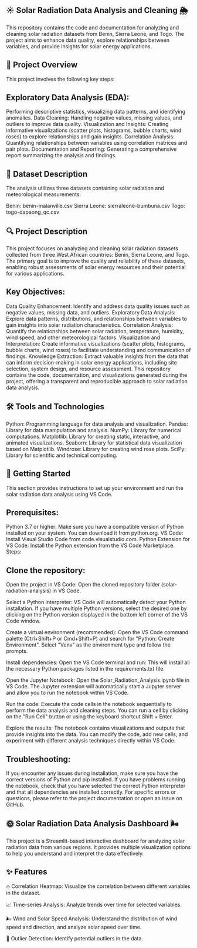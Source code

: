 ## ☀️ Solar Radiation Data Analysis and Cleaning 🌦️
This repository contains the code and documentation for analyzing and cleaning solar radiation datasets from Benin, Sierra Leone, and Togo. The project aims to enhance data quality, explore relationships between variables, and provide insights for solar energy applications.

## 🚀 Project Overview
This project involves the following key steps:

## Exploratory Data Analysis (EDA):
Performing descriptive statistics, visualizing data patterns, and identifying anomalies.
Data Cleaning: Handling negative values, missing values, and outliers to improve data quality.
Visualization and Insights: Creating informative visualizations (scatter plots, histograms, bubble charts, wind roses) to explore relationships and gain insights.
Correlation Analysis: Quantifying relationships between variables using correlation matrices and pair plots.
Documentation and Reporting: Generating a comprehensive report summarizing the analysis and findings.
## 📂 Dataset Description
The analysis utilizes three datasets containing solar radiation and meteorological measurements:

Benin: benin-malanville.csv
Sierra Leone: sierraleone-bumbuna.csv
Togo: togo-dapaong_qc.csv
## 🔍 Project Description
This project focuses on analyzing and cleaning solar radiation datasets collected from three West African countries: Benin, Sierra Leone, and Togo. The primary goal is to improve the quality and reliability of these datasets, enabling robust assessments of solar energy resources and their potential for various applications.

## Key Objectives:

Data Quality Enhancement: Identify and address data quality issues such as negative values, missing data, and outliers.
Exploratory Data Analysis: Explore data patterns, distributions, and relationships between variables to gain insights into solar radiation characteristics.
Correlation Analysis: Quantify the relationships between solar radiation, temperature, humidity, wind speed, and other meteorological factors.
Visualization and Interpretation: Create informative visualizations (scatter plots, histograms, bubble charts, wind roses) to facilitate understanding and communication of findings.
Knowledge Extraction: Extract valuable insights from the data that can inform decision-making in solar energy applications, including site selection, system design, and resource assessment.
This repository contains the code, documentation, and visualizations generated during the project, offering a transparent and reproducible approach to solar radiation data analysis.

## 🛠️ Tools and Technologies
Python: Programming language for data analysis and visualization.
Pandas: Library for data manipulation and analysis.
NumPy: Library for numerical computations.
Matplotlib: Library for creating static, interactive, and animated visualizations.
Seaborn: Library for statistical data visualization based on Matplotlib.
Windrose: Library for creating wind rose plots.
SciPy: Library for scientific and technical computing.
## 🚀 Getting Started
This section provides instructions to set up your environment and run the solar radiation data analysis using VS Code.

## Prerequisites:

Python 3.7 or higher: Make sure you have a compatible version of Python installed on your system. You can download it from python.org.
VS Code: Install Visual Studio Code from code.visualstudio.com.
Python Extension for VS Code: Install the Python extension from the VS Code Marketplace.
Steps:

## Clone the repository:

Open the project in VS Code: Open the cloned repository folder (solar-radiation-analysis) in VS Code.

Select a Python interpreter: VS Code will automatically detect your Python installation. If you have multiple Python versions, select the desired one by clicking on the Python version displayed in the bottom left corner of the VS Code window.

Create a virtual environment (recommended): Open the VS Code command palette (Ctrl+Shift+P or Cmd+Shift+P) and search for "Python: Create Environment". Select "Venv" as the environment type and follow the prompts.

Install dependencies: Open the VS Code terminal and run: This will install all the necessary Python packages listed in the requirements.txt file.

Open the Jupyter Notebook: Open the Solar_Radiation_Analysis.ipynb file in VS Code. The Jupyter extension will automatically start a Jupyter server and allow you to run the notebook within VS Code.

Run the code: Execute the code cells in the notebook sequentially to perform the data analysis and cleaning steps. You can run a cell by clicking on the "Run Cell" button or using the keyboard shortcut Shift + Enter.

Explore the results: The notebook contains visualizations and outputs that provide insights into the data. You can modify the code, add new cells, and experiment with different analysis techniques directly within VS Code.

## Troubleshooting:

If you encounter any issues during installation, make sure you have the correct versions of Python and pip installed.
If you have problems running the notebook, check that you have selected the correct Python interpreter and that all dependencies are installed correctly.
For specific errors or questions, please refer to the project documentation or open an issue on GitHub.

## 🌞 Solar Radiation Data Analysis Dashboard 🌬️
This project is a Streamlit-based interactive dashboard for analyzing solar radiation data from various regions. It provides multiple visualization options to help you understand and interpret the data effectively.

## ✨ Features 

🔥 Correlation Heatmap: Visualize the correlation between different variables in the dataset. 

📈 Time-series Analysis: Analyze trends over time for selected variables.

🌬️ Wind and Solar Speed Analysis: Understand the distribution of wind speed and direction, and analyze solar speed over time. 

🚨 Outlier Detection: Identify potential outliers in the data.
